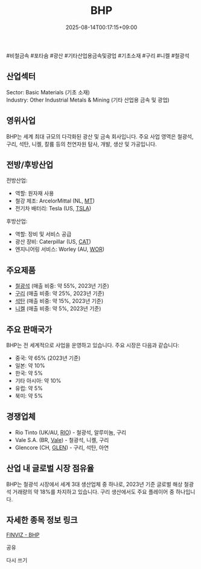 ﻿---
title: "BHP"
date: 2025-08-14T00:17:15+09:00
lastmod: 2025-08-14T00:17:15+09:00
type: docs
sidebar:
  open: true
weight: 130
---
<div style="display:none">
  <meta property="article:published_time" content="2025-08-13T15:17:15Z" />
  <meta property="article:modified_time" content="2025-08-13T15:17:15Z" />
</div>
#비철금속 #포타슘 #광산 #기타산업용금속및광업 #기초소재 #구리 #니켈 #철광석

## 산업섹터

Sector: Basic Materials (기초 소재)  
Industry: Other Industrial Metals & Mining (기타 산업용 금속 및 광업)

## 영위사업

BHP는 세계 최대 규모의 다각화된 광산 및 금속 회사입니다. 주요 사업 영역은 철광석, 구리, 석탄, 니켈, 칼륨 등의 천연자원 탐사, 개발, 생산 및 가공입니다.

## 전방/후방산업

전방산업:

- 역할: 원자재 사용
- 철강 제조: ArcelorMittal (NL, [MT](/company-analysis/mt/))
- 전기차 배터리: Tesla (US, [TSLA](/company-analysis/tsla/))

후방산업:

- 역할: 장비 및 서비스 공급
- 광산 장비: Caterpillar (US, [CAT](/company-analysis/cat/))
- 엔지니어링 서비스: Worley (AU, [WOR](/company-analysis/wor/))

## 주요제품

- [철광석](/industry-study/철광석/) (매출 비중: 약 55%, 2023년 기준)
- [구리](/industry-study/2산업원자재-산업1비철금속-비철금속-귀금속구리/) (매출 비중: 약 25%, 2023년 기준)
- [석탄](/industry-study/석탄/) (매출 비중: 약 15%, 2023년 기준)
- [니켈](/industry-study/니켈/) (매출 비중: 약 5%, 2023년 기준)

## 주요 판매국가

BHP는 전 세계적으로 사업을 운영하고 있습니다. 주요 시장은 다음과 같습니다:

- 중국: 약 65% (2023년 기준)
- 일본: 약 10%
- 한국: 약 5%
- 기타 아시아: 약 10%
- 유럽: 약 5%
- 북미: 약 5%

## 경쟁업체

- Rio Tinto (UK/AU, [RIO](/company-analysis/rio/)) - 철광석, 알루미늄, 구리
- Vale S.A. (BR, [Vale](/company-analysis/vale/)) - 철광석, 니켈, 구리
- Glencore (CH, [GLEN](/company-analysis/glen/)) - 구리, 석탄, 아연

## 산업 내 글로벌 시장 점유율

BHP는 철광석 시장에서 세계 3대 생산업체 중 하나로, 2023년 기준 글로벌 해상 철광석 거래량의 약 18%를 차지하고 있습니다. 구리 생산에서도 주요 플레이어 중 하나입니다.

## 자세한 종목 정보 링크

[FINVIZ - BHP](https://finviz.com/quote.ashx?t=BHP)

공유

다시 쓰기
